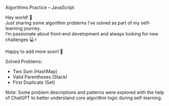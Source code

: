  Algorithms Practice – JavaScript

Hey world! 👋  
Just sharing some algorithm problems I’ve solved as part of my self-learning journey.  
I’m passionate about front-end development and always looking for new challenges 💻⚡

Happy to add more soon! 🚀

 Solved Problems:
- Two Sum (HashMap)
- Valid Parentheses (Stack)
- First Duplicate (Set)


 Note:
Some problem descriptions and patterns were explored with the help of ChatGPT to better understand core algorithm logic during self-learning.
